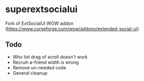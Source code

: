# superextsocialui
Fork of ExtSocialUI WOW addon (https://www.curseforge.com/wow/addons/extended-social-ui)

## Todo
- Who list drag of scroll doesn't work
- Recruit-a-friend width is wrong
- Remove un-needed code
- General cleanup
